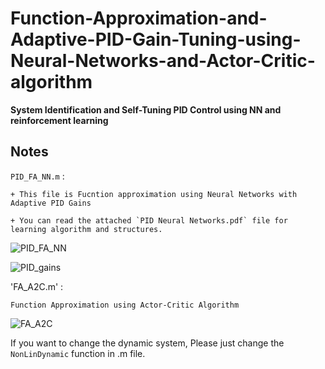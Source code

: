 # Function-Approximation-and-Adaptive-PID-Gain-Tuning-using-Neural-Networks-and-Actor-Critic-algorithm

**System Identification and Self-Tuning PID Control using NN and reinforcement learning**

## Notes

`PID_FA_NN.m` : 

    + This file is Fucntion approximation using Neural Networks with Adaptive PID Gains
    
    + You can read the attached `PID Neural Networks.pdf` file for learning algorithm and structures.

![PID_FA_NN](https://user-images.githubusercontent.com/60617560/129597840-e8d9f399-4de6-4a1a-8218-b4fd27fd5570.png)

![PID_gains](https://user-images.githubusercontent.com/60617560/129597930-453bcfa4-9962-4000-905a-179b3a898e61.png)

'FA_A2C.m' :

    Function Approximation using Actor-Critic Algorithm
![FA_A2C](https://user-images.githubusercontent.com/60617560/129596768-e3680e6c-bc19-4833-b5cb-73681c8fb1ef.png)

If you want to change the dynamic system, Please just change the `NonLinDynamic` function in .m file.
